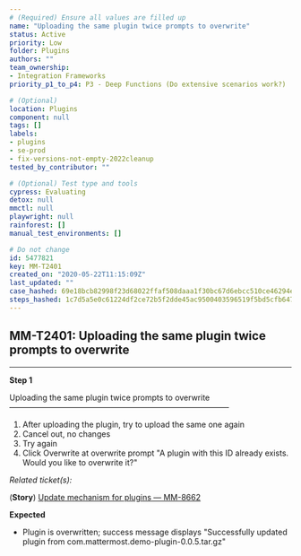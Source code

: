```yaml
---
# (Required) Ensure all values are filled up
name: "Uploading the same plugin twice prompts to overwrite"
status: Active
priority: Low
folder: Plugins
authors: ""
team_ownership: 
- Integration Frameworks
priority_p1_to_p4: P3 - Deep Functions (Do extensive scenarios work?)

# (Optional)
location: Plugins
component: null
tags: []
labels: 
- plugins
- se-prod
- fix-versions-not-empty-2022cleanup
tested_by_contributor: ""

# (Optional) Test type and tools
cypress: Evaluating
detox: null
mmctl: null
playwright: null
rainforest: []
manual_test_environments: []

# Do not change
id: 5477821
key: MM-T2401
created_on: "2020-05-22T11:15:09Z"
last_updated: ""
case_hashed: 69e18bcb82998f23d68022ffaf508daaa1f30bc67d6ebcc510ce46294e278d65d7dc84885959ea2846c481e57d82c2cb
steps_hashed: 1c7d5a5e0c61224df2ce72b5f2dde45ac9500403596519f5bd5cfb64753e21d6e9f3b5c245799bd1f660738c839c5d98
---
```


<!-- (Auto-generated) Based on frontmatter's "key" and "name" -->

## MM-T2401: Uploading the same plugin twice prompts to overwrite

---

**Step 1**

Uploading the same plugin twice prompts to overwrite\
————————————————————————————

1. After uploading the plugin, try to upload the same one again
2. Cancel out, no changes
3. Try again
4. Click Overwrite at overwrite prompt "A plugin with this ID already exists. Would you like to overwrite it?"

_Related ticket(s):_

(**Story**) [Update mechanism for plugins — MM-8662](https://mattermost.atlassian.net/browse/MM-8662)

**Expected**

- Plugin is overwritten; success message displays "Successfully updated plugin from com.mattermost.demo-plugin-0.0.5.tar.gz"

